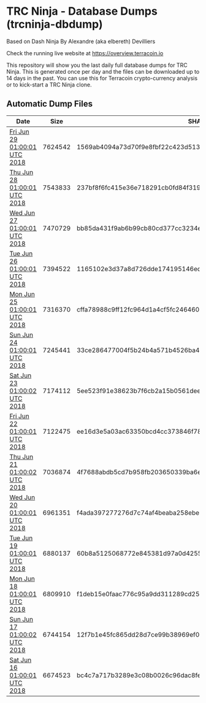 # TRC Ninja - Database Dumps (trcninja-dbdump)
Based on Dash Ninja By Alexandre (aka elbereth) Devilliers

Check the running live website at https://overview.terracoin.io

This repository will show you the last daily full database dumps for TRC Ninja. This is generated once per day and the files can be downloaded up to 14 days in the past.
You can use this for Terracoin crypto-currency analysis or to kick-start a TRC Ninja clone.


## Automatic Dump Files
| Date | Size | SHA256 |
|--|--|--|
| [Fri Jun 29 01:00:01 UTC 2018](https://transfer.sh/dWsHW/trcninja-dbdump-20180629010001.tar.bz2) | 7624542 | 1569ab4094a73d70f9e8fbf22c423d513045ae28667ea88c672068dc4b12cd59 | 
| [Thu Jun 28 01:00:01 UTC 2018](https://transfer.sh/cfoAy/trcninja-dbdump-20180628010001.tar.bz2) | 7543833 | 237bf8f6fc415e36e718291cb0fd84f319a3af88bf131dfc06f1ca9995403171 | 
| [Wed Jun 27 01:00:01 UTC 2018](https://transfer.sh/LntIH/trcninja-dbdump-20180627010001.tar.bz2) | 7470729 | bb85da431f9ab6b99cb80cd377cc3234e0ca8ac70d0e006a841e3592cf8048dc | 
| [Tue Jun 26 01:00:01 UTC 2018](https://transfer.sh/ONxn/trcninja-dbdump-20180626010001.tar.bz2) | 7394522 | 1165102e3d37a8d726dde174195146ed37e6bd429ec575b7438ba98c0009e31e | 
| [Mon Jun 25 01:00:01 UTC 2018](https://transfer.sh/zLZoa/trcninja-dbdump-20180625010001.tar.bz2) | 7316370 | cffa78988c9ff12fc964d1a4cf5fc246460ec2f8f727baef9a4f2dd6038255bd | 
| [Sun Jun 24 01:00:01 UTC 2018](https://transfer.sh/MrHOP/trcninja-dbdump-20180624010001.tar.bz2) | 7245441 | 33ce286477004f5b24b4a571b4526ba468afb93cbcf16214ddb7eb207c429ed0 | 
| [Sat Jun 23 01:00:02 UTC 2018](https://transfer.sh/ffSA8/trcninja-dbdump-20180623010002.tar.bz2) | 7174112 | 5ee523f91e38623b7f6cb2a15b0561deed8ca199fd4e8b14037ac9f83b251668 | 
| [Fri Jun 22 01:00:01 UTC 2018](https://transfer.sh/io8ef/trcninja-dbdump-20180622010001.tar.bz2) | 7122475 | ee16d3e5a03ac63350bcd4cc373846f785ad40a68e6dd167c50552f37ac1b01b | 
| [Thu Jun 21 01:00:02 UTC 2018]() | 7036874 | 4f7688abdb5cd7b958fb203650339ba6efb1cb65da0aa71f24dbeb71d21fba67 | 
| [Wed Jun 20 01:00:01 UTC 2018](https://transfer.sh/I8SCe/trcninja-dbdump-20180620010001.tar.bz2) | 6961351 | f4ada397277276d7c74af4beaba258ebe32eeb60c009b27b5d0340cccd931dff | 
| [Tue Jun 19 01:00:01 UTC 2018](https://transfer.sh/2YgGH/trcninja-dbdump-20180619010001.tar.bz2) | 6880137 | 60b8a5125068772e845381d97a0d4255b2822c27dcd38367a20919d0b27ac0ae | 
| [Mon Jun 18 01:00:01 UTC 2018](https://transfer.sh/142BTw/trcninja-dbdump-20180618010001.tar.bz2) | 6809910 | f1deb15e0faac776c95a9dd311289cd25bec6a2469550e51a742bc04c827ed1e | 
| [Sun Jun 17 01:00:02 UTC 2018](https://transfer.sh/J9QfS/trcninja-dbdump-20180617010002.tar.bz2) | 6744154 | 12f7b1e45fc865dd28d7ce99b38969ef09f5c228c8fba77ce4b4c3efac35d209 | 
| [Sat Jun 16 01:00:01 UTC 2018](https://transfer.sh/Butzm/trcninja-dbdump-20180616010001.tar.bz2) | 6674523 | bc4c7a717b3289e3c08b0026c96dac8fe87f9cc7ceea8a9043d94feb626a3a58 | 
